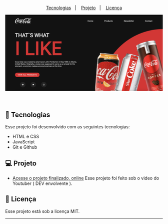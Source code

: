 <p align="center">
  <a href="#-tecnologias">Tecnologias</a>&nbsp;&nbsp;&nbsp;|&nbsp;&nbsp;&nbsp;
  <a href="#-projeto">Projeto</a>&nbsp;&nbsp;&nbsp;|&nbsp;&nbsp;&nbsp;
  <a href="#memo-licença">Licença</a>
</p>

<p align="center">
  <img alt="License" src="./assets/projeto.png">
</p>

<br>

## 🚀 Tecnologias

Esse projeto foi desenvolvido com as seguintes tecnologias:

- HTML e CSS
- JavaScript
- Git e Github

## 💻 Projeto


- [Acesse o projeto finalizado, online](https://fe-dev-code.github.io/pagecoke/) Esse projeto foi feito sob o video do Youtuber ( DEV envolvente ).  

## :memo: Licença

Esse projeto está sob a licença MIT.

---

